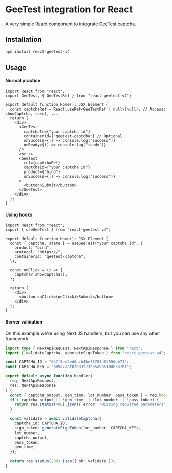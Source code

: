 # GeeTest integration for React

A very simple React component to
integrate [GeeTest captcha](https://docs.geetest.com/BehaviorVerification/overview/start/).

## Installation

```bash
npm install react-geetest-v4
```

## Usage

#### Normal practice

```tsx
import React from "react";
import GeeTest, { GeeTestRef } from "react-geetest-v4";

export default function Home(): JSX.Element {
  const captchaRef = React.useRef<GeeTestRef | null>(null); // Access: showCaptcha, reset, ...
  return (
    <div>
      <GeeTest
        captchaId={"your captcha id"}
        containerId={"geetest-captcha"} // Optional
        onSuccess={() => console.log("success")}
        onReady={() => console.log("ready")}
      />
      <br />
      <GeeTest
        ref={captchaRef}
        captchaId={"your captcha id"}
        product={"bind"}
        onSuccess={() => console.log("success")}
      >
        <button>Submit</button>
      </GeeTest>
    </div>
  );
}
```

#### Using hooks

```tsx
import React from "react";
import { useGeeTest } from "react-geetest-v4";

export default function Home(): JSX.Element {
  const { captcha, state } = useGeeTest("your captcha id", {
    product: "bind",
    protocol: "https://",
    containerId: "geetest-captcha",
  });

  const onClick = () => {
    captcha?.showCaptcha();
  };

  return (
    <div>
      <button onClick={onClick}>Submit</button>
    </div>
  );
}
```

#### Server validation

On this example we're using Next.JS handlers, but you can use any other framework.

```typescript
import type { NextApiRequest, NextApiResponse } from "next";
import { validateCaptcha, generateSignToken } from "react-geetest-v4";

const CAPTCHA_ID = "647f5ed2ed8acb4be36784e01556bb71";
const CAPTCHA_KEY = "b09a7aafbfd83f73b35a9b530d0337bf";

export default async function handler(
  req: NextApiRequest,
  res: NextApiResponse
) {
  const { captcha_output, gen_time, lot_number, pass_token } = req.body;
  if (!captcha_output || !gen_time || !lot_number || !pass_token) {
    return res.status(400).json({ error: "Missing required parameters" });
  }

  const validate = await validateCaptcha({
    captcha_id: CAPTCHA_ID,
    sign_token: generateSignToken(lot_number, CAPTCHA_KEY),
    lot_number,
    captcha_output,
    pass_token,
    gen_time,
  });

  return res.status(200).json({ ok: validate });
}
```
